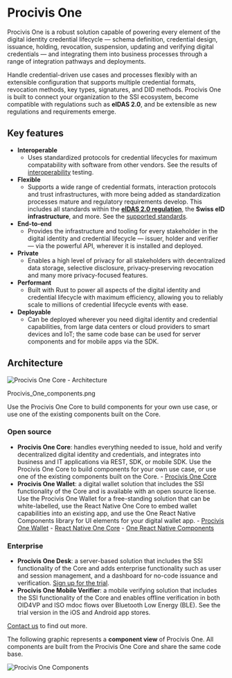 # Procivis One

Procivis One is a robust solution capable of powering every element of the digital identity
credential lifecycle — schema definition, credential design, issuance, holding, revocation,
suspension, updating and verifying digital credentials — and integrating them into business
processes through a range of integration pathways and deployments.

Handle credential-driven use cases and processes flexibly with an extensible configuration
that supports multiple credential formats, revocation methods, key types, signatures, and
DID methods. Procivis One is built to connect your organization to the SSI ecosystem, become
compatible with regulations such as **eIDAS 2.0**, and be extensible as new regulations and
requirements emerge.

## Key features

- **Interoperable**
  - Uses standardized protocols for credential lifecycles for maximum compatability with
    software from other vendors. See the results of [interoperability][interop]
    testing.
- **Flexible**
  - Supports a wide range of credential formats, interaction protocols and trust infrastructures,
    with more being added as standardization processes mature and regulatory requirements develop.
    This includes all standards within the [**eIDAS 2.0 regulation**][eidas], the
    **Swiss eID infrastructure**, and more. See the [supported standards][suppstand].
- **End-to-end**
  - Provides the infrastructure and tooling for every stakeholder in the digital identity
    and credential lifecycle — issuer, holder and verifier — via the powerful API, wherever
    it is installed and deployed.
- **Private**
  - Enables a high level of privacy for all stakeholders with decentralized data storage,
    selective disclosure, privacy-preserving revocation and many more privacy-focused features.
- **Performant**
  - Built with Rust to power all aspects of the digital identity and credential lifecycle
    with maximum efficiency, allowing you to reliably scale to millions of credential lifecycle
    events with ease.
- **Deployable**
  - Can be deployed wherever you need digital identity and credential capabilities, from
    large data centers or cloud providers to smart devices and IoT; the same code base can
    be used for server components and for mobile apps via the SDK.

## Architecture

![Procivis One Core - Architecture](docs/assets/architecture_one_core.png)

Procivis_One_components.png

Use the Procivis One Core to build components for your own use case, or use one of the
existing components built on the Core.

### Open source

- **Procivis One Core**: handles everything needed to
    issue, hold and verify decentralized digital identity and credentials, and integrates into
    business and IT applications via REST, SDK, or mobile SDK. Use the Procivis One Core to build components
    for your own use case, or use one of the existing components built on the Core.
        - [Procivis One Core][core]
- **Procivis One Wallet**: a digital wallet solution that includes the SSI functionality
    of the Core and is available with an open source license. Use the Procivis One Wallet
    for a free-standing solution that can be white-labelled, use the React Native One Core
    to embed wallet capabilities into an existing app, and use the One React Native Components library
    for UI elements for your digital wallet app.
        - [Procivis One Wallet][wallet]
        - [React Native One Core][rncore]
        - [One React Native Components][comp]

### Enterprise

- **Procivis One Desk**: a server-based solution that includes the SSI functionality
    of the Core and adds enterprise functionality such as user and session management, and a
    dashboard for no-code issuance and verification. [Sign up for the trial][trial].
- **Procivis One Mobile Verifier**: a mobile verifying solution that includes the SSI
    functionality of the Core and enables offline verification in both OID4VP and ISO mdoc flows
    over Bluetooth Low Energy (BLE). See the trial version in the iOS and Android app stores.

[Contact us][contact] to find out more.

The following graphic represents a **component view** of Procivis One. All components
are built from the Procivis One Core and share the same code base.

![Procivis One Components](docs/assets/Procivis_One_components.png)

[comp]: https://github.com/procivis/one-react-native-components
[contact]: https://www.procivis.ch/en/contact
[core]: https://github.com/procivis/one-core
[eidas]: https://github.com/procivis/one-core?tab=readme-ov-file#eidas-20
[interop]: https://github.com/procivis/one-core?tab=readme-ov-file#interoperability-and-conformance
[rncore]: https://github.com/procivis/react-native-one-core
[suppstand]: https://github.com/procivis/one-core?tab=readme-ov-file#supported-standards
[trial]: https://docs.procivis.ch/trial/intro
[wallet]: https://github.com/procivis/one-wallet
